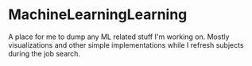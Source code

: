 # MachineLearningLearning
A place for me to dump any ML related stuff I'm working on. Mostly visualizations and other simple implementations while I refresh subjects during the job search.
